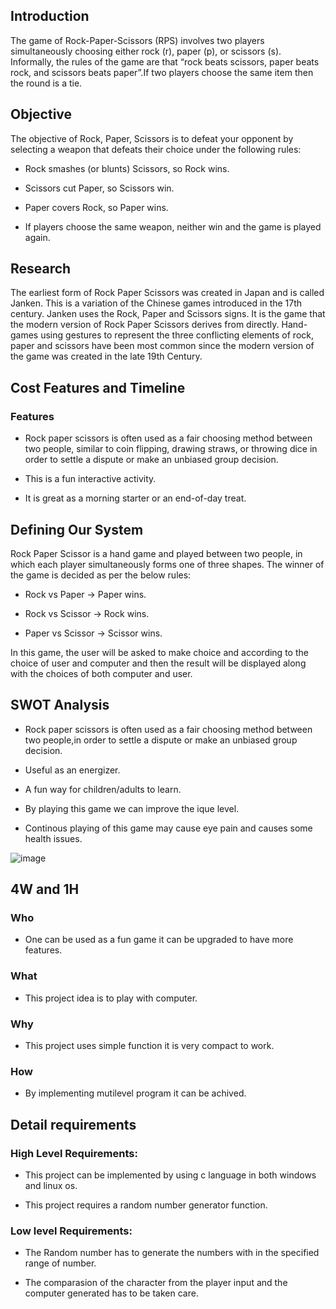
## Introduction

The game of Rock-Paper-Scissors (RPS) involves two players simultaneously choosing either rock (r), paper (p), or scissors (s). Informally, the rules of the game are that “rock beats scissors, paper beats rock, and scissors beats paper”.If two players choose the same item then the round is a tie.

## Objective
The objective of Rock, Paper, Scissors is to defeat your opponent by selecting a weapon that defeats their choice under the following rules:
- Rock smashes (or blunts) Scissors, so Rock wins.


- Scissors cut Paper, so Scissors win.


- Paper covers Rock, so Paper wins.


- If players choose the same weapon, neither win and the game is played again.



## Research
The earliest form of Rock Paper Scissors was created in Japan and is called Janken.  This is a variation of the Chinese games introduced in the 17th century. Janken uses the Rock, Paper and Scissors signs. It is the game that the modern version of Rock Paper Scissors derives from directly. Hand-games using gestures to represent the three conflicting elements of rock, paper and scissors have been most common since the modern version of the game was created in the late 19th Century.


## Cost Features and Timeline
### Features
- Rock paper scissors is often used as a fair choosing method between two people, similar to coin flipping, drawing straws, or throwing dice in order to settle a dispute or make an unbiased group decision.


- This is a fun interactive activity.


- It is great as a morning starter or an end-of-day treat.



## Defining Our System
Rock Paper Scissor  is a hand game and played between two people, in which each player simultaneously forms one of three shapes. The winner of the game is decided as per the below rules:

- Rock vs Paper -> Paper wins.


- Rock vs Scissor -> Rock wins.


- Paper vs Scissor -> Scissor wins.

In this game, the user will be asked to make choice and according to the choice of user and computer and then the result will be displayed along with the choices of both computer and user.

## SWOT Analysis
- Rock paper scissors is often used as a fair choosing method between two people,in order to settle a dispute or make an unbiased group decision.


- Useful as an energizer.


- A fun way for children/adults to learn.


- By playing this game we can improve the ique level.


- Continous playing of this game may cause eye pain and causes some health issues.



![image](https://user-images.githubusercontent.com/68271765/142767433-2683b8d7-fd5f-47f0-9abc-db1561900435.png)

## 4W and 1H
### Who
- One can be used as a fun game it can be upgraded to have more features.


### What
- This project idea is to play with computer.


### Why
- This project uses simple function it is very compact to work.


### How
- By implementing mutilevel program it can be achived.



## Detail requirements
### High Level Requirements:
 - This project can be implemented by using c language in both windows and linux os.   


 - This project requires a random number generator function.      

                    
### Low level Requirements:
 - The Random number has to generate the numbers with in the specified range of number.


  - The comparasion of the character from the player input and the computer generated has to be taken care.























